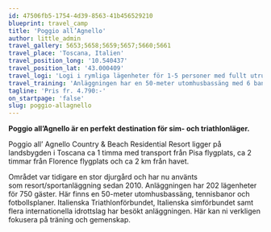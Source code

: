 ```yaml
---
id: 47506fb5-1754-4d39-8563-41b456529210
blueprint: travel_camp
title: 'Poggio all’Agnello'
author: little_admin
travel_gallery: 5653;5658;5659;5657;5660;5661
travel_place: 'Toscana, Italien'
travel_position_long: '10.540437'
travel_position_lat: '43.000409'
travel_logi: 'Logi i rymliga lägenheter för 1-5 personer med fullt utrustat kök, dusch/WC och TV. Sänglinne, handduk och slutstädning ingår. Det finns tennisbanor och 2 st 5 á side fotbollsplaner på anläggningen. Wi-Fi finns i de allmänna utrymmena. Frukostbuffé, serverad lunch och middag inkl. vatten ingår.'
travel_training: 'Anläggningen har en 50-meter utomhusbassäng med 6 banor. Bassängen är uppvärmd februari-maj och september-oktober, övriga datum på förfrågan. Det finns två 25-meter bassänger ca 8 km från anläggningen. Gym, omklädningsrum och mötesrum finns.'
tagline: 'Pris fr. 4.790:-'
on_startpage: 'false'
slug: poggio-allagnello
---
```

<p><strong>Poggio all’Agnello är en perfekt destination för sim- och triathlonläger.</strong></p>
<p>Poggio all’ Agnello Country &amp; Beach Residential Resort ligger på landsbygden i Toscana ca 1 timma med transport från Pisa flygplats, ca 2 timmar från Florence flygplats och ca 2 km från havet.</p>
<p>Området var tidigare en stor djurgård och har nu använts som resort/sportanläggning sedan 2010. Anläggningen har 202 lägenheter för 750 gäster. Här finns en 50-meter utomhusbassäng, tennisbanor och fotbollsplaner. Italienska Triathlonförbundet, Italienska simförbundet samt flera internationella idrottslag har besökt anläggningen. Här kan ni verkligen fokusera på träning och gemenskap.</p>
